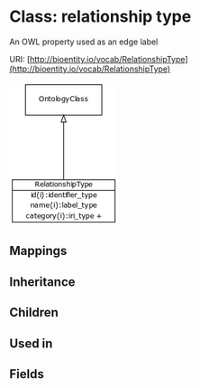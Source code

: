 # Class: relationship type


An OWL property used as an edge label

URI: [http://bioentity.io/vocab/RelationshipType](http://bioentity.io/vocab/RelationshipType)

![img](images/RelationshipType.png)
## Mappings

## Inheritance

## Children

## Used in

## Fields

